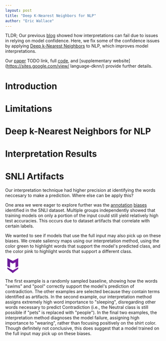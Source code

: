 ```yaml
---
layout: post
title: "Deep K-Nearest Neighbors for NLP"
author: "Eric Wallace"
---
```


TLDR; Our previous [blog](https://zerobatchsize.net/2018/08/08/rawr.html) showed how interpretations can fail due to issues in relying on model confidence. Here, we fix some of the confidence issues by applying [Deep k-Nearest Neighbors](https://arxiv.org/abs/1803.04765) to NLP, which improves model interpretations. 

Our [paper](blah) TODO link, full [code](https://github.com/Eric-Wallace/deep-knn), and [supplementary website](https://sites.google.com/view/
language-dknn/) provide further details. 

# Introduction


# Limitations


# Deep k-Nearest Neighbors for NLP


# Interpretation Results


# SNLI Artifacts

Our interpretation technique had higher precision at identifying the words neccesary to make a prediction. Where else can be apply this?

One area we were eager to explore further was the [annotation](https://arxiv.org/abs/1803.02324) [biases](https://arxiv.org/abs/1805.01042) identified in the SNLI dataset. Multiple groups independently showed that training models on only a portion of the input could still yield relatively high test accuracies. This occurs due to dataset artifacts that correlate with certain labels. 

We wanted to see if models that use the full input may also pick up on these biases.  We
create saliency maps using our interpretation method, using the color green to highlight
words that support the model's predicted class, and the color pink to highlight words that
support a different class. 

![alt text](https://github.com/adam-p/markdown-here/raw/master/src/common/images/icon48.png "Logo Title Text 1")

The first example is a randomly sampled baseline, showing how the words
"swims" and "pool" correctly support the model's prediction of contradiction.
The other examples are selected because they contain terms identified as artifacts. 
In the second example, our interpretation method assigns extremely high word importance
to "sleeping", disregarding other words necessary to predict Contradiction (i.e., the Neutral class is still possible
if "pets" is replaced with "people"). In the final two examples, the interpretation
method diagnoses the model failure, assigning high importance to "wearing", rather than focusing
positively on the shirt color. Though definitely not conclusive, this does suggest that a model
trained on the full input may pick up on these biases.
